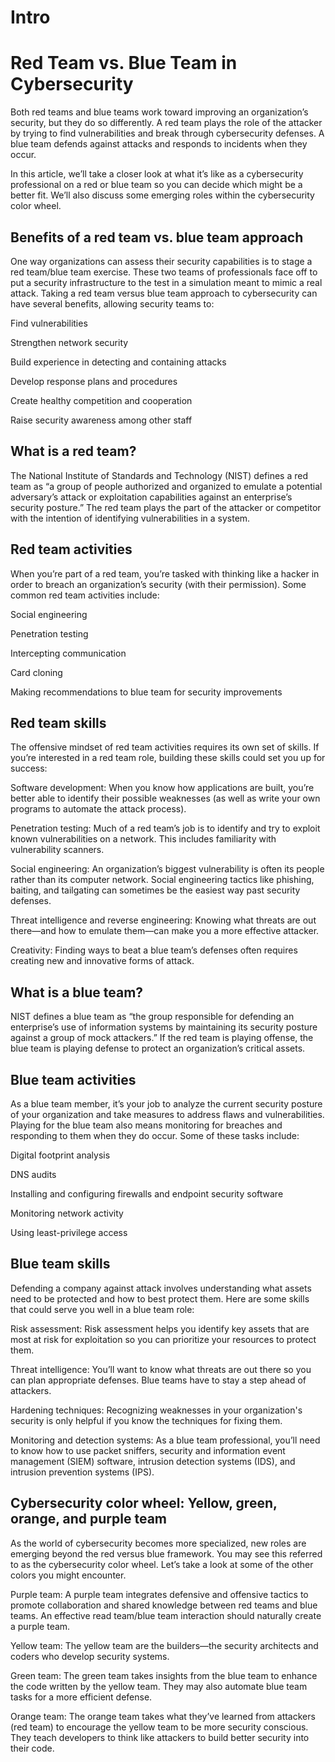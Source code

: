 # Intro
# Red Team vs. Blue Team in Cybersecurity

Both red teams and blue teams work toward improving an organization’s security, but they do so differently. A red team plays the role of the attacker by trying to find vulnerabilities and break through cybersecurity defenses. A blue team defends against attacks and responds to incidents when they occur.

In this article, we’ll take a closer look at what it’s like as a cybersecurity professional on a red or blue team so you can decide which might be a better fit. We’ll also discuss some emerging roles within the cybersecurity color wheel. 


## Benefits of a red team vs. blue team approach

One way organizations can assess their security capabilities is to stage a red team/blue team exercise. These two teams of professionals face off to put a security infrastructure to the test in a simulation meant to mimic a real attack. Taking a red team versus blue team approach to cybersecurity can have several benefits, allowing security teams to:

Find vulnerabilities

Strengthen network security

Build experience in detecting and containing attacks

Develop response plans and procedures

Create healthy competition and cooperation

Raise security awareness among other staff



## What is a red team?

The National Institute of Standards and Technology (NIST) defines a red team as “a group of people authorized and organized to emulate a potential adversary’s attack or exploitation capabilities against an enterprise’s security posture.” The red team plays the part of the attacker or competitor with the intention of identifying vulnerabilities in a system. 



## Red team activities

When you’re part of a red team, you’re tasked with thinking like a hacker in order to breach an organization’s security (with their permission). Some common red team activities include:

Social engineering

Penetration testing

Intercepting communication

Card cloning

Making recommendations to blue team for security improvements

## Red team skills
The offensive mindset of red team activities requires its own set of skills. If you’re interested in a red team role, building these skills could set you up for success:

Software development: When you know how applications are built, you’re better able to identify their possible weaknesses (as well as write your own programs to automate the attack process).

Penetration testing: Much of a red team’s job is to identify and try to exploit known vulnerabilities on a network. This includes familiarity with vulnerability scanners.

Social engineering: An organization’s biggest vulnerability is often its people rather than its computer network. Social engineering tactics like phishing, baiting, and tailgating can sometimes be the easiest way past security defenses.

Threat intelligence and reverse engineering: Knowing what threats are out there—and how to emulate them—can make you a more effective attacker.

Creativity: Finding ways to beat a blue team’s defenses often requires creating new and innovative forms of attack. 


## What is a blue team?

NIST defines a blue team as “the group responsible for defending an enterprise’s use of information systems by maintaining its security posture against a group of mock attackers.” If the red team is playing offense, the blue team is playing defense to protect an organization’s critical assets. 


## Blue team activities

As a blue team member, it’s your job to analyze the current security posture of your organization and take measures to address flaws and vulnerabilities. Playing for the blue team also means monitoring for breaches and responding to them when they do occur. Some of these tasks include:

Digital footprint analysis 

DNS audits 

Installing and configuring firewalls and endpoint security software 

Monitoring network activity 

Using least-privilege access

## Blue team skills

Defending a company against attack involves understanding what assets need to be protected and how to best protect them. Here are some skills that could serve you well in a blue team role:


Risk assessment: Risk assessment helps you identify key assets that are most at risk for exploitation so you can prioritize your resources to protect them. 

Threat intelligence: You’ll want to know what threats are out there so you can plan appropriate defenses. Blue teams have to stay a step ahead of attackers.

Hardening techniques: Recognizing weaknesses in your organization's security is only helpful if you know the techniques for fixing them.

Monitoring and detection systems: As a blue team professional, you’ll need to know how to use packet sniffers, security and information event management (SIEM) software, intrusion detection systems (IDS), and intrusion prevention systems (IPS).

## Cybersecurity color wheel: Yellow, green, orange, and purple team 

As the world of cybersecurity becomes more specialized, new roles are emerging beyond the red versus blue framework. You may see this referred to as the cybersecurity color wheel. Let’s take a look at some of the other colors you might encounter.


Purple team: A purple team integrates defensive and offensive tactics to promote collaboration and shared knowledge between red teams and blue teams. An effective read team/blue team interaction should naturally create a purple team.

Yellow team: The yellow team are the builders—the security architects and coders who develop security systems. 

Green team: The green team takes insights from the blue team to enhance the code written by the yellow team. They may also automate blue team tasks for a more efficient defense.

Orange team: The orange team takes what they’ve learned from attackers (red team) to encourage the yellow team to be more security conscious. They teach developers to think like attackers to build better security into their code.



